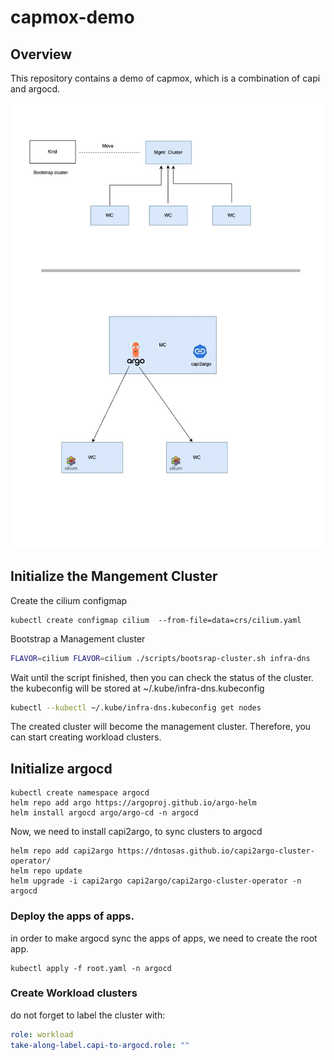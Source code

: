 # capmox-demo

## Overview

This repository contains a demo of capmox, which is a combination of capi and argocd.

![Overview](assets/capi-demo.jpg)

## Initialize the Mangement Cluster

Create the cilium configmap

```shell
kubectl create configmap cilium  --from-file=data=crs/cilium.yaml
```

Bootstrap a Management cluster
```bash
FLAVOR=cilium FLAVOR=cilium ./scripts/bootsrap-cluster.sh infra-dns
```

Wait until the script finished, then you can check the status of the cluster.
the kubeconfig will be stored at ~/.kube/infra-dns.kubeconfig
```bash
kubectl --kubectl ~/.kube/infra-dns.kubeconfig get nodes
```

The created cluster will become the management cluster. 
Therefore, you can start creating workload clusters.

## Initialize argocd

```shell
kubectl create namespace argocd
helm repo add argo https://argoproj.github.io/argo-helm
helm install argocd argo/argo-cd -n argocd
```

Now, we need to install capi2argo, to sync clusters to argocd

```shell
helm repo add capi2argo https://dntosas.github.io/capi2argo-cluster-operator/
helm repo update
helm upgrade -i capi2argo capi2argo/capi2argo-cluster-operator -n argocd
```


### Deploy the apps of apps.

in order to make argocd sync the apps of apps, we need to create the root app.

```shell
kubectl apply -f root.yaml -n argocd
```


### Create Workload clusters

do not forget to label the cluster with:

```yaml
role: workload
take-along-label.capi-to-argocd.role: ""
```

